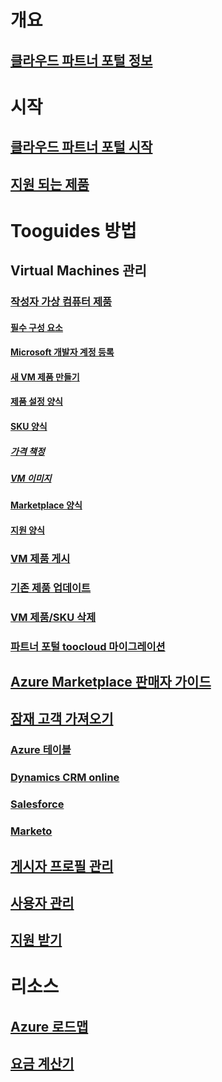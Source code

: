 # 개요
## [클라우드 파트너 포털 정보](./cloud-partner-portal-what-is-the-cloud-partner-portal.md)

# 시작
## [클라우드 파트너 포털 시작](./cloud-partner-portal-getting-started-with-the-cloud-partner-portal.md)
## [지원 되는 제품](./Cloud-partner-portal-products-that-can-get-published-via-portal.md)

# Tooguides 방법
## Virtual Machines 관리
### [작성자 가상 컴퓨터 제품](./cloud-partner-portal-publish-virtual-machine.md)
#### [필수 구성 요소](./cloud-partner-portal-publish-virtual-machine.md#what-are-pre-requisites-for-publishing-a-vm)
#### [Microsoft 개발자 계정 등록](./cloud-partner-portal-dev-center-accounts-registration.md)
#### [새 VM 제품 만들기](./cloud-partner-portal-publish-virtual-machine.md#how-to-create-a-new-vm-offer)
#### [제품 설정 양식](./cloud-partner-portal-publish-virtual-machine.md#how-to-fill-out-the-offer-settings-form)
#### [SKU 양식](./cloud-partner-portal-publish-virtual-machine.md#how-to-create-skus)
##### [가격 책정](./cloud-partner-portal-publish-virtual-machine.md#pricing)
##### [VM 이미지](cloud-partner-portal-publish-virtual-machine.md#vm-images)
#### [Marketplace 양식](./cloud-partner-portal-publish-virtual-machine.md#marketplace-form)
#### [지원 양식](cloud-partner-portal-publish-virtual-machine.md#support-form)
### [VM 제품 게시](./Cloud-partner-portal-make-offer-live-on-Azure-Marketplace.md)

### [기존 제품 업데이트](./cloud-partner-portal-update-existing-offer.md)
### [VM 제품/SKU 삭제](./cloud-partner-portal-delete-an-offer.md)
### [파트너 포털 toocloud 마이그레이션](./cloud-partner-portal-how-to-migrate-to-the-new-cloud-partner-portal.md)
## [Azure Marketplace 판매자 가이드](./cloud-partner-portal-seller-guide.md)

## [잠재 고객 가져오기](./cloud-partner-portal-get-customer-leads.md)
### [Azure 테이블](./cloud-partner-portal-lead-management-instructions-azure-table.md)
### [Dynamics CRM online](./cloud-partner-portal-lead-management-instructions-dynamics.md)
### [Salesforce](./cloud-partner-portal-lead-management-instructions-salesforce.md)
### [Marketo](./cloud-partner-portal-lead-management-instructions-marketo.md)

## [게시자 프로필 관리](./cloud-partner-portal-manage-publisher-profile.md)
## [사용자 관리](./cloud-partner-portal-manage-users.md)
## [지원 받기](./cloud-partner-portal-support-for-cloud-partner-portal.md)
# 리소스
## [Azure 로드맵](https://azure.microsoft.com/roadmap/)
## [요금 계산기](https://azure.microsoft.com/pricing/calculator/)
